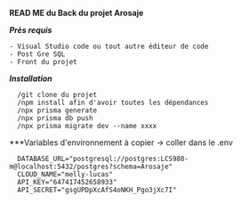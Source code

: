 **READ ME du Back du projet Arosaje**

  ***Près requis***

    - Visual Studio code ou tout autre éditeur de code
    - Post Gre SQL 
    - Front du projet 


  ***Installation***

      /git clone du projet 
      /npm install afin d'avoir toutes les dépendances 
      /npx prisma generate
      /npx prisma db push
      /npx prisma migrate dev --name xxxx

  ***Variables d'environnement à copier -> coller dans le .env

      DATABASE_URL="postgresql://postgres:LCS988-m@localhost:5432/postgres?schema=Arosaje"
      CLOUD_NAME="melly-lucas"
      API_KEY="647417452658933"
      API_SECRET="gsgUPDpXcAfS4oNKH_Pgo3jXc7I"
